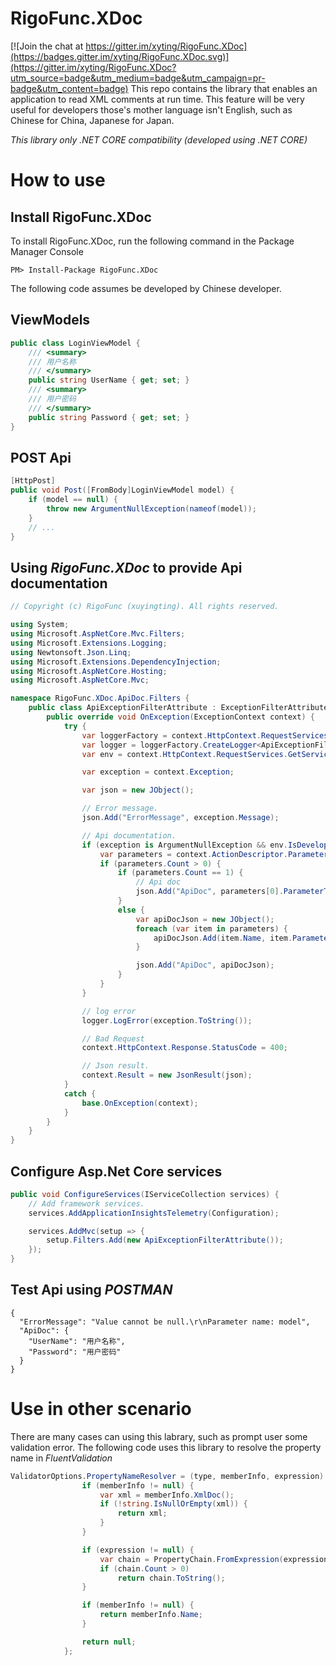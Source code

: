 # RigoFunc.XDoc

[![Join the chat at https://gitter.im/xyting/RigoFunc.XDoc](https://badges.gitter.im/xyting/RigoFunc.XDoc.svg)](https://gitter.im/xyting/RigoFunc.XDoc?utm_source=badge&utm_medium=badge&utm_campaign=pr-badge&utm_content=badge)
This repo contains the library that enables an application to read XML comments at run time. This feature will be very useful for developers those's mother language isn't
English, such as Chinese for China, Japanese for Japan.

*This library only .NET CORE compatibility (developed using .NET CORE)*

# How to use

## Install RigoFunc.XDoc
To install RigoFunc.XDoc, run the following command in the Package Manager Console
```
PM> Install-Package RigoFunc.XDoc
```

The following code assumes be developed by Chinese developer.
## ViewModels
```C#
public class LoginViewModel {
    /// <summary>
    /// 用户名称
    /// </summary>
    public string UserName { get; set; }
    /// <summary>
    /// 用户密码
    /// </summary>
    public string Password { get; set; }
}  
```

## POST Api
```C#
[HttpPost]
public void Post([FromBody]LoginViewModel model) {
    if (model == null) {
        throw new ArgumentNullException(nameof(model));
    }
    // ...
}
```

## Using *RigoFunc.XDoc* to provide Api documentation
```C#
// Copyright (c) RigoFunc (xuyingting). All rights reserved.

using System;
using Microsoft.AspNetCore.Mvc.Filters;
using Microsoft.Extensions.Logging;
using Newtonsoft.Json.Linq;
using Microsoft.Extensions.DependencyInjection;
using Microsoft.AspNetCore.Hosting;
using Microsoft.AspNetCore.Mvc;

namespace RigoFunc.XDoc.ApiDoc.Filters {
    public class ApiExceptionFilterAttribute : ExceptionFilterAttribute {
        public override void OnException(ExceptionContext context) {
            try {
                var loggerFactory = context.HttpContext.RequestServices.GetService<ILoggerFactory>();
                var logger = loggerFactory.CreateLogger<ApiExceptionFilterAttribute>();
                var env = context.HttpContext.RequestServices.GetService<IHostingEnvironment>();

                var exception = context.Exception;

                var json = new JObject();

                // Error message.
                json.Add("ErrorMessage", exception.Message);

                // Api documentation.
                if (exception is ArgumentNullException && env.IsDevelopment()) {
                    var parameters = context.ActionDescriptor.Parameters;
                    if (parameters.Count > 0) {
                        if (parameters.Count == 1) {
                            // Api doc
                            json.Add("ApiDoc", parameters[0].ParameterType.GetXDoc());
                        }
                        else {
                            var apiDocJson = new JObject();
                            foreach (var item in parameters) {
                                apiDocJson.Add(item.Name, item.ParameterType.GetXDoc());
                            }

                            json.Add("ApiDoc", apiDocJson);
                        }
                    }
                }

                // log error
                logger.LogError(exception.ToString());

                // Bad Request
                context.HttpContext.Response.StatusCode = 400;

                // Json result.
                context.Result = new JsonResult(json);
            }
            catch {
                base.OnException(context);
            }
        }
    }
}
```

## Configure Asp.Net Core services
```C#
public void ConfigureServices(IServiceCollection services) {
    // Add framework services.
    services.AddApplicationInsightsTelemetry(Configuration);

    services.AddMvc(setup => {
        setup.Filters.Add(new ApiExceptionFilterAttribute());
    });
}
```

## Test Api using *POSTMAN*
```
{
  "ErrorMessage": "Value cannot be null.\r\nParameter name: model",
  "ApiDoc": {
    "UserName": "用户名称",
    "Password": "用户密码"
  }
}
```

# Use in other scenario
There are many cases can using this labrary, such as prompt user some validation error. The following code uses this library to resolve the property name in 
*FluentValidation*

```C#
ValidatorOptions.PropertyNameResolver = (type, memberInfo, expression) => {
                if (memberInfo != null) {
                    var xml = memberInfo.XmlDoc();
                    if (!string.IsNullOrEmpty(xml)) {
                        return xml;
                    }
                }

                if (expression != null) {
                    var chain = PropertyChain.FromExpression(expression);
                    if (chain.Count > 0)
                        return chain.ToString();
                }

                if (memberInfo != null) {
                    return memberInfo.Name;
                }

                return null;
            };
```
